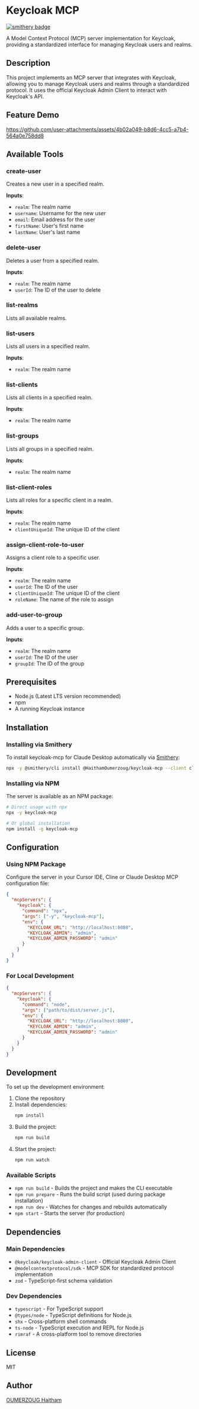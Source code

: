 # Keycloak MCP

[![smithery badge](https://smithery.ai/badge/@HaithamOumerzoug/keycloak-mcp)](https://smithery.ai/server/@HaithamOumerzoug/keycloak-mcp)

A Model Context Protocol (MCP) server implementation for Keycloak, providing a standardized interface for managing Keycloak users and realms.

## Description

This project implements an MCP server that integrates with Keycloak, allowing you to manage Keycloak users and realms through a standardized protocol. It uses the official Keycloak Admin Client to interact with Keycloak's API.

## Feature Demo

https://github.com/user-attachments/assets/4b02a049-b8d6-4cc5-a7b4-564a0e758dd8

## Available Tools

### create-user

Creates a new user in a specified realm.

**Inputs**:

- `realm`: The realm name
- `username`: Username for the new user
- `email`: Email address for the user
- `firstName`: User's first name
- `lastName`: User's last name

### delete-user

Deletes a user from a specified realm.

**Inputs**:

- `realm`: The realm name
- `userId`: The ID of the user to delete

### list-realms

Lists all available realms.

### list-users

Lists all users in a specified realm.

**Inputs**:

- `realm`: The realm name

### list-clients

Lists all clients in a specified realm.

**Inputs**:

- `realm`: The realm name

### list-groups

Lists all groups in a specified realm.

**Inputs**:

- `realm`: The realm name

### list-client-roles

Lists all roles for a specific client in a realm.

**Inputs**:

- `realm`: The realm name
- `clientUniqueId`: The unique ID of the client

### assign-client-role-to-user

Assigns a client role to a specific user.

**Inputs**:

- `realm`: The realm name
- `userId`: The ID of the user
- `clientUniqueId`: The unique ID of the client
- `roleName`: The name of the role to assign

### add-user-to-group

Adds a user to a specific group.

**Inputs**:

- `realm`: The realm name
- `userId`: The ID of the user
- `groupId`: The ID of the group

## Prerequisites

- Node.js (Latest LTS version recommended)
- npm
- A running Keycloak instance

## Installation

### Installing via Smithery

To install keycloak-mcp for Claude Desktop automatically via [Smithery](https://smithery.ai/server/@HaithamOumerzoug/keycloak-mcp):

```bash
npx -y @smithery/cli install @HaithamOumerzoug/keycloak-mcp --client claude
```

### Installing via NPM

The server is available as an NPM package:

```bash
# Direct usage with npx
npx -y keycloak-mcp

# Or global installation
npm install -g keycloak-mcp
```

## Configuration

### Using NPM Package

Configure the server in your Cursor IDE, Cline or Claude Desktop MCP configuration file:

```json
{
  "mcpServers": {
    "keycloak": {
      "command": "npx",
      "args": ["-y", "keycloak-mcp"],
      "env": {
        "KEYCLOAK_URL": "http://localhost:8080",
        "KEYCLOAK_ADMIN": "admin",
        "KEYCLOAK_ADMIN_PASSWORD": "admin"
      }
    }
  }
}
```

### For Local Development

```json
{
  "mcpServers": {
    "keycloak": {
      "command": "node",
      "args": ["path/to/dist/server.js"],
      "env": {
        "KEYCLOAK_URL": "http://localhost:8080",
        "KEYCLOAK_ADMIN": "admin",
        "KEYCLOAK_ADMIN_PASSWORD": "admin"
      }
    }
  }
}
```

## Development

To set up the development environment:

1. Clone the repository
2. Install dependencies:
   ```bash
   npm install
   ```
3. Build the project:
   ```bash
   npm run build
   ```
4. Start the project:
   ```bash
   npm run watch
   ```

### Available Scripts

- `npm run build` - Builds the project and makes the CLI executable
- `npm run prepare` - Runs the build script (used during package installation)
- `npm run dev` - Watches for changes and rebuilds automatically
- `npm start` - Starts the server (for production)

## Dependencies

### Main Dependencies

- `@keycloak/keycloak-admin-client` - Official Keycloak Admin Client
- `@modelcontextprotocol/sdk` - MCP SDK for standardized protocol implementation
- `zod` - TypeScript-first schema validation

### Dev Dependencies

- `typescript` - For TypeScript support
- `@types/node` - TypeScript definitions for Node.js
- `shx` - Cross-platform shell commands
- `ts-node` - TypeScript execution and REPL for Node.js
- `rimraf` - A cross-platform tool to remove directories

## License

MIT

## Author

[OUMERZOUG Haitham](https://www.linkedin.com/in/haitham-oumerzoug/)
